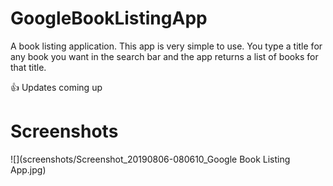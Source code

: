 # GoogleBookListingApp

A book listing application. This app is very simple to use. You type a title for any book you want in the search bar and the app returns a list of books for that title.


:+1: Updates coming up 

# Screenshots

![](screenshots/Screenshot_20190806-080610_Google Book Listing App.jpg)

